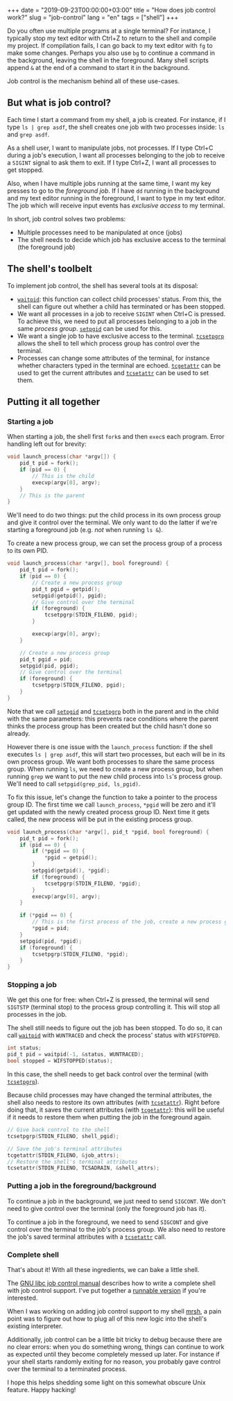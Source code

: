 +++
date = "2019-09-23T00:00:00+03:00"
title = "How does job control work?"
slug = "job-control"
lang = "en"
tags = ["shell"]
+++

Do you often use multiple programs at a single terminal? For instance, I
typically stop my text editor with Ctrl+Z to return to the shell and compile my
project. If compilation fails, I can go back to my text editor with `fg` to
make some changes. Perhaps you also use `bg` to continue a command in the
background, leaving the shell in the foreground. Many shell scripts append `&`
at the end of a command to start it in the background.

Job control is the mechanism behind all of these use-cases.

## But what is job control?

Each time I start a command from my shell, a job is created. For instance, if I
type `ls | grep asdf`, the shell creates one job with two processes inside:
`ls` and `grep asdf`.

As a shell user, I want to manipulate jobs, not processes. If I type Ctrl+C
during a job's execution, I want all processes belonging to the job to receive
a `SIGINT` signal to ask them to exit. If I type Ctrl+Z, I want all processes
to get stopped.

Also, when I have multiple jobs running at the same time, I want my key presses
to go to the _foreground job_. If I have `dd` running in the background and my
text editor running in the foreground, I want to type in my text editor. The
job which will receive input events has _exclusive access_ to my terminal.

In short, job control solves two problems:

* Multiple processes need to be manipulated at once (jobs)
* The shell needs to decide which job has exclusive access to the terminal (the
  foreground job)

## The shell's toolbelt

To implement job control, the shell has several tools at its disposal:

* [`waitpid`][waitpid]: this function can collect child processes' status. From
  this, the shell can figure out whether a child has terminated or has been
  stopped.
* We want all processes in a job to receive `SIGINT` when Ctrl+C is pressed. To
  achieve this, we need to put all processes belonging to a job in the same
  _process group_. [`setpgid`][setpgid] can be used for this.
* We want a single job to have exclusive access to the terminal.
  [`tcsetpgrp`][tcsetpgrp] allows the shell to tell which process group has
  control over the terminal.
* Processes can change some attributes of the terminal, for instance whether
  characters typed in the terminal are echoed. [`tcgetattr`][tcgetattr] can be
  used to get the current attributes and [`tcsetattr`][tcsetattr] can be used
  to set them.

[waitpid]: https://pubs.opengroup.org/onlinepubs/9699919799/functions/waitpid.html
[setpgid]: https://pubs.opengroup.org/onlinepubs/9699919799/functions/setpgid.html
[tcsetpgrp]: https://pubs.opengroup.org/onlinepubs/9699919799/functions/tcsetpgrp.html
[tcgetattr]: https://pubs.opengroup.org/onlinepubs/9699919799/functions/tcgetattr.html
[tcsetattr]: https://pubs.opengroup.org/onlinepubs/9699919799/functions/tcsetattr.html

## Putting it all together

### Starting a job

When starting a job, the shell first `fork`s and then `exec`s each program.
Error handling left out for brevity:

```c
void launch_process(char *argv[]) {
	pid_t pid = fork();
	if (pid == 0) {
		// This is the child
		execvp(argv[0], argv);
	}
	// This is the parent
}
```

We'll need to do two things: put the child process in its own process group and
give it control over the terminal. We only want to do the latter if we're
starting a foreground job (e.g. *not* when running `ls &`).

To create a new process group, we can set the process group of a process to its
own PID.

```c
void launch_process(char *argv[], bool foreground) {
	pid_t pid = fork();
	if (pid == 0) {
		// Create a new process group
		pid_t pgid = getpid();
		setpgid(getpid(), pgid);
		// Give control over the terminal
		if (foreground) {
			tcsetpgrp(STDIN_FILENO, pgid);
		}

		execvp(argv[0], argv);
	}

	// Create a new process group
	pid_t pgid = pid;
	setpgid(pid, pgid);
	// Give control over the terminal
	if (foreground) {
		tcsetpgrp(STDIN_FILENO, pgid);
	}
}
```

Note that we call [`setpgid`][setpgid] and [`tcsetpgrp`][tcsetpgrp] both in the
parent and in the child with the same parameters: this prevents race conditions
where the parent thinks the process group has been created but the child hasn't
done so already.

However there is one issue with the `launch_process` function: if the shell
executes `ls | grep asdf`, this will start two processes, but each will be in
its own process group. We want both processes to share the same process group.
When running `ls`, we need to create a new process group, but when running
`grep` we want to put the new child process into `ls`'s process group. We'll
need to call `setpgid(grep_pid, ls_pgid)`.

To fix this issue, let's change the function to take a pointer to the process
group ID. The first time we call `launch_process`, `*pgid` will be zero and
it'll get updated with the newly created process group ID. Next time it gets
called, the new process will be put in the existing process group.

```c
void launch_process(char *argv[], pid_t *pgid, bool foreground) {
	pid_t pid = fork();
	if (pid == 0) {
		if (*pgid == 0) {
			*pgid = getpid();
		}
		setpgid(getpid(), *pgid);
		if (foreground) {
			tcsetpgrp(STDIN_FILENO, *pgid);
		}
		execvp(argv[0], argv);
	}

	if (*pgid == 0) {
		// This is the first process of the job, create a new process group
		*pgid = pid;
	}
	setpgid(pid, *pgid);
	if (foreground) {
		tcsetpgrp(STDIN_FILENO, *pgid);
	}
}
```

### Stopping a job

We get this one for free: when Ctrl+Z is pressed, the terminal will send
`SIGTSTP` (terminal stop) to the process group controlling it. This will stop
all processes in the job.

The shell still needs to figure out the job has been stopped. To do so, it can
call [`waitpid`][waitpid] with `WUNTRACED` and check the process' status with
`WIFSTOPPED`.

```c
int status;
pid_t pid = waitpid(-1, &status, WUNTRACED);
bool stopped = WIFSTOPPED(status);
```

In this case, the shell needs to get back control over the terminal (with
[`tcsetpgrp`][tcsetpgrp]).

Because child processes may have changed the terminal attributes, the shell
also needs to restore its own attributes (with [`tcsetattr`][tcsetattr]). Right
before doing that, it saves the current attributes (with
[`tcgetattr`][tcgetattr]): this will be useful if it needs to restore them when
putting the job in the foreground again.

```c
// Give back control to the shell
tcsetpgrp(STDIN_FILENO, shell_pgid);

// Save the job's terminal attributes
tcgetattr(STDIN_FILENO, &job_attrs);
// Restore the shell's terminal attributes
tcsetattr(STDIN_FILENO, TCSADRAIN, &shell_attrs);
```

### Putting a job in the foreground/background

To continue a job in the background, we just need to send `SIGCONT`. We don't
need to give control over the terminal (only the foreground job has it).

To continue a job in the foreground, we need to send `SIGCONT` and give control
over the terminal to the job's process group. We also need to restore the job's
saved terminal attributes with a [`tcsetattr`][tcsetattr] call.

### Complete shell

That's about it! With all these ingredients, we can bake a little shell.

The [GNU libc job control manual][gnu-job-control] describes how to write a
complete shell with job control support. I've put together a [runnable
version][minishell] if you're interested.

When I was working on adding job control support to my shell [mrsh], a pain
point was to figure out how to plug all of this new logic into the shell's
existing interpreter.

Additionally, job control can be a little bit tricky to debug because there are
no clear errors: when you do something wrong, things can continue to work as
expected until they become completely messed up later. For instance if your
shell starts randomly exiting for no reason, you probably gave control over the
terminal to a terminated process.

I hope this helps shedding some light on this somewhat obscure Unix feature.
Happy hacking!

[minishell]: https://git.sr.ht/~emersion/minishell
[gnu-job-control]: https://www.gnu.org/software/libc/manual/html_node/Implementing-a-Shell.html
[mrsh]: https://mrsh.sh
